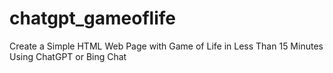 # chatgpt_gameoflife
Create a Simple HTML Web Page with Game of Life in Less Than 15 Minutes Using ChatGPT or Bing Chat
